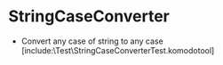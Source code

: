 # StringCaseConverter  
* Convert any case of string to any case  
[include:\Test\StringCaseConverterTest.komodotool]  
  